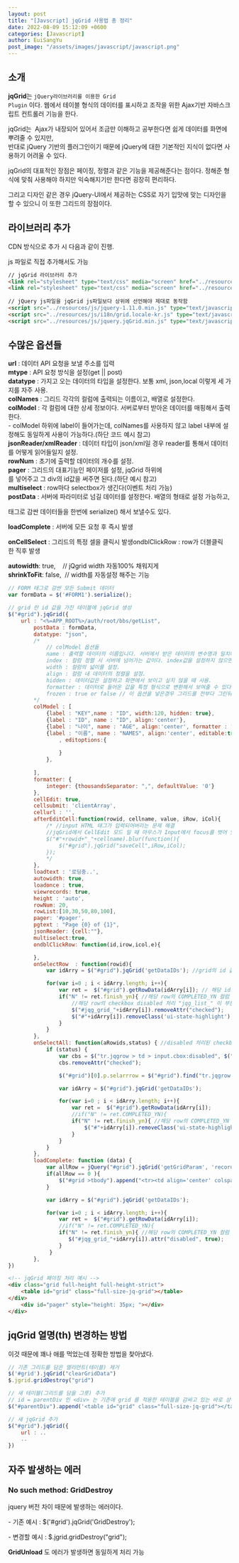 ```yaml
---
layout: post
title: "[Javscript] jqGrid 사용법 총 정리"
date: 2022-08-09 15:12:09 +0600
categories: [Javascript]
author: EuiSangYu
post_image: "/assets/images/javascript/javascript.png"
---
```


## 소개

**jqGrid**는 <code>jQuery라이브러리를 이용한 Grid Plugin</code> 이다. 웹에서 테이블 형식의 데이터를 표시하고 조작을 위한 Ajax기반 자바스크립트 컨트롤러 기능을 한다.

  
jqGrid는  Ajax가 내장되어 있어서 조금만 이해하고 공부한다면 쉽게 데이터를 화면에 뿌려줄 수 있지만,   
반대로 jQuery 기반의 플러그인이기 때문에 jQuery에 대한 기본적인 지식이 없다면 사용하기 어려울 수 있다.   
  
jqGrid의 대표적인 장점은 페이징, 정렬과 같은 기능을 제공해준다는 점이다. 정해준 형식에 맞춰 사용해야 하지만 익숙해지기만 한다면 굉장히 편리하다.

그리고 디자인 같은 경우 jQuery-UI에서 제공하는 CSS로 자기 입맛에 맞는 디자인을 할 수 있으니 이 또한 그리드의 장점이다.

## 라이브러리 추가

CDN 방식으로 추가 시 다음과 같이 진행.

js 파일로 직접 추가해서도 가능

```html
// jqGrid 라이브러리 추가
<link rel="stylesheet" type="text/css" media="screen" href="../resources/css/jquery-ui-1.10.4.custom.css" />
<link rel="stylesheet" type="text/css" media="screen" href="../resources/css/ui.jqgrid.css" />
 
// jQuery js파일을 jqGrid js파일보다 상위에 선언해야 제대로 동작함
<script src="../resources/js/jquery-1.11.0.min.js" type="text/javascript"></script> 
<script src="../resources/js/i18n/grid.locale-kr.js" type="text/javascript"></script>
<script src="../resources/js/jquery.jqGrid.min.js" type="text/javascript"></script>
```

## 수많은 옵션들

**url** : 데이터 API 요청을 보낼 주소를 입력  
**mtype** : API 요청 방식을 설정(get || post)  
**datatype** : 가지고 오는 데이터의 타입을 설정한다. 보통 xml, json,local 이렇게 세 가지를 자주 사용.  
**colNames** : 그리드 각각의 컬럼에 출력되는 이름이고, 배열로 설정한다.  
**colModel** : 각 컬럼에 대한 상세 정보이다. 서버로부터 받아온 데이터를 매핑해서 출력한다.   
\- colModel 하위에 label이 들어가는데, colNames를 사용하지 않고 label 내부에 설정해도 동일하게 사용이 가능하다.(하단 코드 예시 참고)  
**jsonReader/xmlReader** : 데이터 타입이 json/xml일 경우 reader를 통해서 데이터를 어떻게 읽어들일지 설정.  
**rowNum** : 초기에 출력할 데이터의 개수를 설정.  
**pager** : 그리드의 대표기능인 페이저를 설정, jqGrid <Table> 하위에 <div> 를 넣어주고 그 div의 id값을 써주면 된다.(하단 예시 참고)  
**multiselect** : row마다 selectbox가 생긴다(이벤트 처리 가능)  
**postData** : 서버에 파라미터로 넘길 데이터를 설정한다. 배열의 형태로 설정 가능하고, <FORM> 태그로 감싼 데이터들을 한번에 serialize() 해서 보낼수도 있다.

**loadComplete** : 서버에 모든 요청 후 즉시 발생

**onCellSelect** : 그리드의 특정 셀을 클릭시 발생ondblClickRow : row가 더블클릭한 직후 발생

**autowidth**: true,    // jQgrid width 자동100% 채워지게  
**shrinkToFit**: false,  // width를 자동설정 해주는 기능

```javascript
// FORM 태그로 감싼 모든 Submit 데이터
var formData = $('#FORM1').serialize();

// grid 란 id 값을 가진 테이블에 jqGrid 생성
$("#grid").jqGrid({
	url : "<%=APP_ROOT%>/auth/root/bbs/getList",
        postData : formData,
        datatype: "json",
        /*
            // colModel 옵션들
            name : 출력할 데이터의 이름입니다. 서버에서 받은 데이터의 변수명과 일치해야 함.
            index : 컬럼 정렬 시 서버에 넘어가는 값이다. index값을 설정하지 않으면 name값이 넘어간다.
            width : 컬럼의 넓이를 설정.
            align : 컬럼 내 데이터의 정렬을 설정.
            hidden : 데이터값은 설정하고 화면에서 보이고 싶지 않을 때 사용.
            formatter : 데이터로 들어온 값을 특정 형식으로 변환해서 보여줄 수 있다.
            frozen : true or false // 이 옵션을 넣은경우 그리드를 전부다 그린뒤 $("#gridid").jqGrid('setFrozenColumns'); 함수를 호출해줘야한다. + reload 까지도
        */
        colModel : [
            {label : "KEY",name : "ID", width:120, hidden: true},
            {label : "ID", name : "ID", align:'center'},
            {label : "나이", name : "AGE", align:'center', formatter : "integer", sorttype : "integer"},
            {label : "이름", name : "NAMES", align:'center', editable:true, edittype:'text'
                , editoptions:{
                    
                }						
            },
            
        ],
        formatter: {
            integer: {thousandsSeparator: ",", defaultValue: '0'}
        },
        cellEdit: true,
        cellsubmit: 'clientArray',
        cellurl : '',
        afterEditCell:function(rowid, cellname, value, iRow, iCol){
            /* //input HTML 태그가 입력되어버리는 문제 해결
            //jqGrid에서 CellEdit 모드 일 때 마우스가 Input에서 focus를 벗어 났을 때 Cell Save
            $("#"+rowid+"_"+cellname).blur(function(){
                $("#grid").jqGrid("saveCell",iRow,iCol);
            });	 
            */	
        },
        loadtext : '로딩중..',
        autowidth: true,
        loadonce : true,
        viewrecords: true,
        height : 'auto',
        rowNum: 20,
        rowList:[10,30,50,80,100],
        pager: '#pager',
        pgtext : "Page {0} of {1}",
        jsonReader: {cell:""},
        multiselect:true,
        ondblClickRow: function(id,irow,icol,e){

        },        
        onSelectRow  : function(rowid){
            var idArry = $("#grid").jqGrid('getDataIDs'); //grid의 id 값을 배열로 가져옴

            for(var i=0 ; i < idArry.length; i++){
                var ret =  $("#grid").getRowData(idArry[i]); // 해당 id의 row 데이터를 가져옴
                if("N" != ret.finish_yn){ //해당 row의 COMPLETED_YN 컬럼 값이 N이 아니면 checkbox disabled 처리
                    //해당 row의 checkbox disabled 처리 "jqg_list_" 이 부분은 grid에서 자동 생성
                    $("#jqg_grid_"+idArry[i]).removeAttr("checked");
                    $("#"+idArry[i]).removeClass('ui-state-highlight');
                }
            }  
        },
        onSelectAll: function(aRowids,status) { //disabled 처리된 checkbox 선택 안되도록 해주는 부분
            if (status) {
                var cbs = $("tr.jqgrow > td > input.cbox:disabled", $("#grid")[0]);
                cbs.removeAttr("checked");

                $("#grid")[0].p.selarrrow = $("#grid").find("tr.jqgrow:has(td > input.cbox:checked)").map(function() { return this.id; }).get();

                var idArry = $("#grid").jqGrid('getDataIDs'); 

                for(var i=0 ; i < idArry.length; i++){
                    var ret =  $("#grid").getRowData(idArry[i]);
                    //if("N" != ret.COMPLETED_YN){ 
                    if("N" != ret.finish_yn){ //해당 row의 COMPLETED_YN 컬럼 값이 N이 아니면 checkbox disabled 처리 
                        $("#"+idArry[i]).removeClass('ui-state-highlight');
                    }
                }  
            }
        },
        loadComplete: function (data) {
            var allRow = jQuery("#grid").jqGrid('getGridParam', 'records');
            if(allRow == 0 ){
                $("#grid >tbody").append("<tr><td align='center' colspan='10' style=''>조회된 데이터가 없습니다.</td></tr>");
            }

            var idArry = $("#grid").jqGrid('getDataIDs'); 

            for(var i=0 ; i < idArry.length; i++){
                var ret =  $("#grid").getRowData(idArry[i]); 
                //if("N" != ret.COMPLETED_YN){ 
                if("N" != ret.finish_yn){ //해당 row의 COMPLETED_YN 컬럼 값이 N이 아니면 checkbox disabled 처리 
                   $("#jqg_grid_"+idArry[i]).attr("disabled", true); 
                }
             }
        },
})
```

```html
<!-- jqGrid 페이징 처리 예시 -->
<div class="grid full-height full-height-strict">
    <table id="grid" class="full-size-jq-grid"></table>
</div>
	<div id="pager" style="height: 35px; "></div>
</div>
```

## jqGrid 열명(th) 변경하는 방법

이것 때문에 꽤나 애를 먹었는데 정확한 방법을 찾아냈다.

```javascript
// 기존 그리드를 담은 엘리먼트(테이블) 제거
$('#grid').jqGrid("clearGridData")
$.jgrid.gridDestroy("grid")

// 새 테이블(그리드를 담을 그릇) 추가
// id = parentDiv 인 <div> 는 기존에 grid 를 적용한 테이블을 감싸고 있는 바로 상위의 엘리먼트
$("#parentDiv").append('<table id="grid" class="full-size-jq-grid"></table>')

// 새 jqGrid 추가
$("#grid").jqGrid({
    url : ..
    ..
})
```

## 자주 발생하는 에러

### No such method: GridDestroy

jquery 버전 차이 때문에 발생하는 에러이다.

\- 기존 예시 : $('#grid').jqGrid('GridDestroy');

\- 변경할 예시 : $.jgrid.gridDestroy("grid");

**GridUnload** 도 에러가 발생하면 동일하게 처리 가능